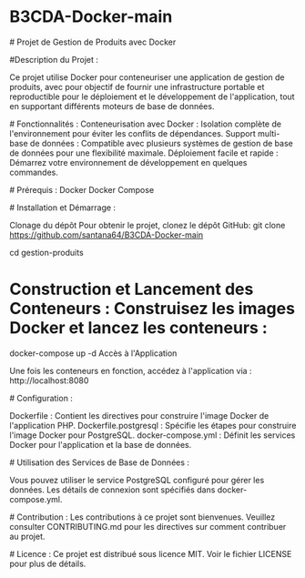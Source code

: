 ﻿# B3CDA-Docker-main

﻿# Projet de Gestion de Produits avec Docker

﻿#Description du Projet : 
 
 Ce projet utilise Docker pour conteneuriser une application de gestion de produits, avec pour objectif de fournir une infrastructure portable et reproductible pour le déploiement et le développement de l'application, tout en supportant différents moteurs de base de données.

﻿# Fonctionnalités : 
 Conteneurisation avec Docker : Isolation complète de l'environnement pour éviter les conflits de dépendances. Support multi-base de données : Compatible avec plusieurs systèmes de gestion de base de données pour une flexibilité maximale. Déploiement facile et rapide : Démarrez votre environnement de développement en quelques commandes.

﻿# Prérequis : Docker Docker Compose

﻿# Installation et Démarrage :

Clonage du dépôt Pour obtenir le projet, clonez le dépôt GitHub: git clone https://github.com/santana64/B3CDA-Docker-main 

cd gestion-produits

 # Construction et Lancement des Conteneurs : Construisez les images Docker et lancez les conteneurs :

docker-compose up -d Accès à l'Application

Une fois les conteneurs en fonction, accédez à l'application via : http://localhost:8080

﻿# Configuration : 
 
 Dockerfile : Contient les directives pour construire l'image Docker de l'application PHP. Dockerfile.postgresql : Spécifie les étapes pour construire l'image Docker pour PostgreSQL. docker-compose.yml : Définit les services Docker pour l'application et la base de données.

﻿# Utilisation des Services de Base de Données :
 
 Vous pouvez utiliser le service PostgreSQL configuré pour gérer les données. Les détails de connexion sont spécifiés dans docker-compose.yml.

﻿# Contribution : 
 Les contributions à ce projet sont bienvenues. Veuillez consulter CONTRIBUTING.md pour les directives sur comment contribuer au projet.

﻿# Licence : 
 Ce projet est distribué sous licence MIT. Voir le fichier LICENSE pour plus de détails.
